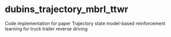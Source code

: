 # dubins_trajectory_mbrl_ttwr
Code implementation for paper Trajectory state model-based reinforcement learning for truck trailer reverse driving
